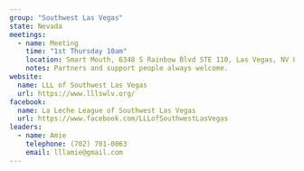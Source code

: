 ```yaml
---
group: "Southwest Las Vegas"
state: Nevada
meetings:
  - name: Meeting
    time: "1st Thursday 10am"
    location: Smart Mouth, 6348 S Rainbow Blvd STE 110, Las Vegas, NV 89118
    notes: Partners and support people always welcome.
website:
  name: LLL of Southwest Las Vegas
  url: https://www.lllswlv.org/
facebook:
  name: La Leche League of Southwest Las Vegas
  url: https://www.facebook.com/LLLofSouthwestLasVegas
leaders:
  - name: Amie
    telephone: (702) 701-0063
    email: lllamie@gmail.com
---
```


